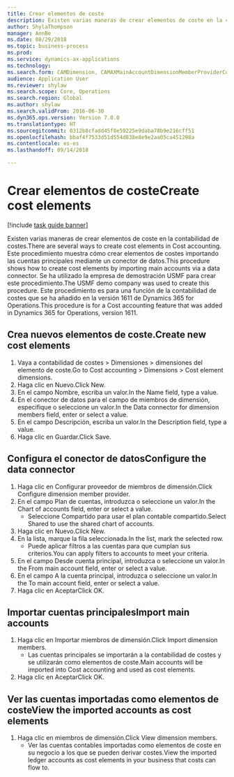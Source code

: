 ```yaml
--- 
title: Crear elementos de coste
description: Existen varias maneras de crear elementos de coste en la contabilidad de costes.
author: ShylaThompson
manager: AnnBe
ms.date: 08/29/2018
ms.topic: business-process
ms.prod: 
ms.service: dynamics-ax-applications
ms.technology: 
ms.search.form: CAMDimension, CAMAXMainAccountDimensionMemberProviderConfiguration, CAMDimensionMember
audience: Application User
ms.reviewer: shylaw
ms.search.scope: Core, Operations
ms.search.region: Global
ms.author: shylaw
ms.search.validFrom: 2016-06-30
ms.dyn365.ops.version: Version 7.0.0
ms.translationtype: HT
ms.sourcegitcommit: 0312b8cfadd45f8e59225e9daba78b9e216cff51
ms.openlocfilehash: bbaf4f7533d51d554d838e8e9e2aa05ca451298a
ms.contentlocale: es-es
ms.lasthandoff: 09/14/2018

---
```

# <a name="create-cost-elements"></a><span data-ttu-id="d300c-103">Crear elementos de coste</span><span class="sxs-lookup"><span data-stu-id="d300c-103">Create cost elements</span></span> 

[!include [task guide banner](../../includes/task-guide-banner.md)]

<span data-ttu-id="d300c-104">Existen varias maneras de crear elementos de coste en la contabilidad de costes.</span><span class="sxs-lookup"><span data-stu-id="d300c-104">There are several ways to create cost elements in Cost accounting.</span></span> <span data-ttu-id="d300c-105">Este procedimiento muestra cómo crear elementos de costes importando las cuentas principales mediante un conector de datos.</span><span class="sxs-lookup"><span data-stu-id="d300c-105">This procedure shows how to create cost elements by importing main accounts via a data connector.</span></span> <span data-ttu-id="d300c-106">Se ha utilizado la empresa de demostración USMF para crear este procedimiento.</span><span class="sxs-lookup"><span data-stu-id="d300c-106">The USMF demo company was used to create this procedure.</span></span> <span data-ttu-id="d300c-107">Este procedimiento es para una función de la contabilidad de costes que se ha añadido en la versión 1611 de Dynamics 365 for Operations.</span><span class="sxs-lookup"><span data-stu-id="d300c-107">This procedure is for a Cost accounting feature that was added in Dynamics 365 for Operations, version 1611.</span></span>


## <a name="create-new-cost-elements"></a><span data-ttu-id="d300c-108">Crea nuevos elementos de coste.</span><span class="sxs-lookup"><span data-stu-id="d300c-108">Create new cost elements</span></span>
1. <span data-ttu-id="d300c-109">Vaya a contabilidad de costes > Dimensiones > dimensiones del elemento de coste.</span><span class="sxs-lookup"><span data-stu-id="d300c-109">Go to Cost accounting > Dimensions > Cost element dimensions.</span></span>
2. <span data-ttu-id="d300c-110">Haga clic en Nuevo.</span><span class="sxs-lookup"><span data-stu-id="d300c-110">Click New.</span></span>
3. <span data-ttu-id="d300c-111">En el campo Nombre, escriba un valor.</span><span class="sxs-lookup"><span data-stu-id="d300c-111">In the Name field, type a value.</span></span>
4. <span data-ttu-id="d300c-112">En el conector de datos para el campo de miembros de dimensión, especifique o seleccione un valor.</span><span class="sxs-lookup"><span data-stu-id="d300c-112">In the Data connector for dimension members field, enter or select a value.</span></span>
5. <span data-ttu-id="d300c-113">En el campo Descripción, escriba un valor.</span><span class="sxs-lookup"><span data-stu-id="d300c-113">In the Description field, type a value.</span></span>
6. <span data-ttu-id="d300c-114">Haga clic en Guardar.</span><span class="sxs-lookup"><span data-stu-id="d300c-114">Click Save.</span></span>

## <a name="configure-the-data-connector"></a><span data-ttu-id="d300c-115">Configura el conector de datos</span><span class="sxs-lookup"><span data-stu-id="d300c-115">Configure the data connector</span></span>
1. <span data-ttu-id="d300c-116">Haga clic en Configurar proveedor de miembros de dimensión.</span><span class="sxs-lookup"><span data-stu-id="d300c-116">Click Configure dimension member provider.</span></span>
2. <span data-ttu-id="d300c-117">En el campo Plan de cuentas, introduzca o seleccione un valor.</span><span class="sxs-lookup"><span data-stu-id="d300c-117">In the Chart of accounts field, enter or select a value.</span></span>
    * <span data-ttu-id="d300c-118">Seleccione Compartido para usar el plan contable compartido.</span><span class="sxs-lookup"><span data-stu-id="d300c-118">Select Shared to use the shared chart of accounts.</span></span>  
3. <span data-ttu-id="d300c-119">Haga clic en Nuevo.</span><span class="sxs-lookup"><span data-stu-id="d300c-119">Click New.</span></span>
4. <span data-ttu-id="d300c-120">En la lista, marque la fila seleccionada.</span><span class="sxs-lookup"><span data-stu-id="d300c-120">In the list, mark the selected row.</span></span>
    * <span data-ttu-id="d300c-121">Puede aplicar filtros a las cuentas para que cumplan sus criterios.</span><span class="sxs-lookup"><span data-stu-id="d300c-121">You can apply filters to accounts to meet your criteria.</span></span>  
5. <span data-ttu-id="d300c-122">En el campo Desde cuenta principal, introduzca o seleccione un valor.</span><span class="sxs-lookup"><span data-stu-id="d300c-122">In the From main account field, enter or select a value.</span></span>
6. <span data-ttu-id="d300c-123">En el campo A la cuenta principal, introduzca o seleccione un valor.</span><span class="sxs-lookup"><span data-stu-id="d300c-123">In the To main account field, enter or select a value.</span></span>
7. <span data-ttu-id="d300c-124">Haga clic en Aceptar</span><span class="sxs-lookup"><span data-stu-id="d300c-124">Click OK.</span></span>

## <a name="import-main-accounts"></a><span data-ttu-id="d300c-125">Importar cuentas principales</span><span class="sxs-lookup"><span data-stu-id="d300c-125">Import main accounts</span></span>
1. <span data-ttu-id="d300c-126">Haga clic en Importar miembros de dimensión.</span><span class="sxs-lookup"><span data-stu-id="d300c-126">Click Import dimension members.</span></span>
    * <span data-ttu-id="d300c-127">Las cuentas principales se importarán a la contabilidad de costes y se utilizarán como elementos de coste.</span><span class="sxs-lookup"><span data-stu-id="d300c-127">Main accounts will be imported into Cost accounting and used as cost elements.</span></span>  
2. <span data-ttu-id="d300c-128">Haga clic en Aceptar</span><span class="sxs-lookup"><span data-stu-id="d300c-128">Click OK.</span></span>

## <a name="view-the-imported-accounts-as-cost-elements"></a><span data-ttu-id="d300c-129">Ver las cuentas importadas como elementos de coste</span><span class="sxs-lookup"><span data-stu-id="d300c-129">View the imported accounts as cost elements</span></span>
1. <span data-ttu-id="d300c-130">Haga clic en miembros de dimensión.</span><span class="sxs-lookup"><span data-stu-id="d300c-130">Click View dimension members.</span></span>
    * <span data-ttu-id="d300c-131">Ver las cuentas contables importadas como elementos de coste en su negocio a los que se pueden derivar costes.</span><span class="sxs-lookup"><span data-stu-id="d300c-131">View the imported ledger accounts as cost elements in your business that costs can flow to.</span></span>  


